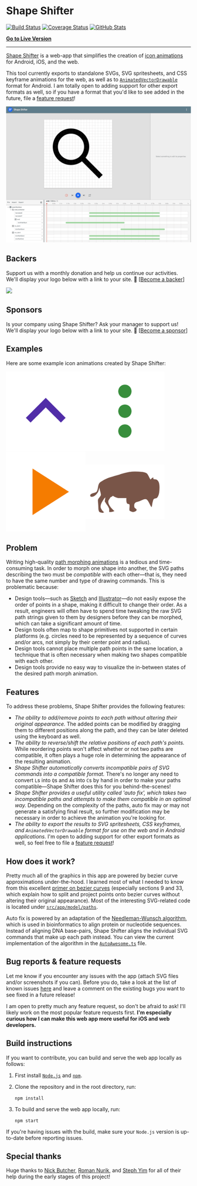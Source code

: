# Shape Shifter

[![Build Status][travis-badge]][travis-badge-url]
[![Coverage Status][coveralls-badge]][coveralls-badge-url]
[![GitHub Stats](https://img.shields.io/badge/github-stats-ff5500.svg)](http://githubstats.com/alexjlockwood/ShapeShifter)

**[Go to Live Version](https://shapeshifter.design)**

-----

[Shape Shifter](https://alexjlockwood.github.io/ShapeShifter/) is a web-app that simplifies
the creation of [icon animations][adp-icon-animations] for Android, iOS, and the web.

This tool currently exports to standalone SVGs, SVG spritesheets,
and CSS keyframe animations for the web, as well as to
[`AnimatedVectorDrawable`](https://developer.android.com/reference/android/graphics/drawable/AnimatedVectorDrawable.html)
format for Android. I am totally open to adding support for other export formats as well, so
if you have a format that you'd like to see added in the future,
file a [feature request][report-feature-request]!

![Screen capture of tool](art/screencap.gif)

## Backers

Support us with a monthly donation and help us continue our activities. 
We'll display your logo below with a link to your site. 
🙏 [[Become a backer](https://opencollective.com/shapeshifter#backer)]

<a href="https://opencollective.com/preact/backer/0/website" target="_blank"><img src="https://opencollective.com/shapeshifter/backer/0/avatar.svg"></a>

## Sponsors

Is your company using Shape Shifter? Ask your manager to support us! 
We'll display your logo below with a link to your site. 
🙏 [[Become a sponsor](https://opencollective.com/shapeshifter#sponsor)]

## Examples

Here are some example icon animations created by Shape Shifter:

<img src="art/expandcollapse.gif" alt="Expand to collapse animation" width="216px"/><img src="art/moreback.gif" alt="Overflow to back arrow animation" width="216px"/><img src="art/playpausestop.gif" alt="Play-pause-stop animation" width="216px"/><img src="art/animals.gif" alt="Animals animation" width="216px" vspace="34px"/><!--<img src="art/plusminus.gif" alt="Plus-to-minus animation" width="216px"/><img src="art/cast.gif" alt="Cast animation" width="216px"/><img src="art/drawerarrow.gif" alt="Drawer-to-arrow animation" width="216px"/><img src="art/digits.gif" alt="Digits animation" width="216px"/>-->

## Problem

Writing high-quality [path morphing animations][adp-path-morphing]
is a tedious and time-consuming task. In order to morph one shape into another,
the SVG paths describing the two must be *compatible* with each other&mdash;that is,
they need to have the same number and type of drawing commands. This is problematic because:

* Design tools&mdash;such as [Sketch][sketch] and [Illustrator][illustrator]&mdash;do not easily
  expose the order of points in a shape, making it difficult to change their order. As a result,
  engineers will often have to spend time tweaking the raw SVG path strings given to them by
  designers before they can be morphed, which can take a significant amount of time.
* Design tools often map to shape primitives not supported in certain platforms
  (e.g. circles need to be represented by a sequence of curves and/or arcs,
  not simply by their center point and radius).
* Design tools cannot place multiple path points in the same location, a technique that
  is often necessary when making two shapes compatible with each other.
* Design tools provide no easy way to visualize the in-between states of the desired
  path morph animation.

## Features

To address these problems, Shape Shifter provides the following features:

* *The ability to add/remove points to each path without altering their original appearance.*
  The added points can be modified by dragging them to different positions along the path,
  and they can be later deleted using the keyboard as well.
* *The ability to reverse/shift the relative positions of each path's points.* While reordering points
  won't affect whether or not two paths are compatible, it often plays a huge role in determining the
  appearance of the resulting animation.
* *Shape Shifter automatically converts incompatible pairs of SVG commands into a compatible
  format.* There's no longer any need to convert `L`s into `Q`s and `A`s into `C`s by hand in
  order to make your paths compatible&mdash;Shape Shifter does this for you behind-the-scenes!
* *Shape Shifter provides a useful utility called 'auto fix', which takes two incompatible
  paths and attempts to make them compatible in an optimal way.* Depending on the complexity
  of the paths, auto fix may or may not generate a satisfying final result, so further
  modification may be necessary in order to achieve the animation you're looking for.
* *The ability to export the results to SVG spritesheets, CSS keyframes, and
  `AnimatedVectorDrawable` format for use on
  the web and in Android applications.* I'm open to adding support for other export formats
  as well, so feel free to file a [feature request][report-feature-request]!

## How does it work?

Pretty much all of the graphics in this app are powered by bezier curve approximations under-the-hood.
I learned most of what I needed to know from this excellent [primer on bezier curves][primer-on-bezier-curves]
(especially sections 9 and 33, which explain how to split and project points onto bezier
curves without altering their original appearance). Most of the interesting SVG-related code
is located under [`src/app/model/paths`](https://github.com/alexjlockwood/ShapeShifter/tree/master/src/app/model/paths).

Auto fix is powered by an adaptation of the [Needleman-Wunsch algorithm][Needleman-Wunsch],
which is used in bioinformatics to align protein or nucleotide sequences. Instead of
aligning DNA base-pairs, Shape Shifter aligns the individual SVG commands that make up
each path instead. You can view the current implementation of the algorithm in the
[`AutoAwesome.ts`](https://github.com/alexjlockwood/ShapeShifter/blob/master/src/app/scripts/algorithms/AutoAwesome.ts) file.

## Bug reports & feature requests

Let me know if you encounter any issues with the app (attach SVG files and/or
screenshots if you can). Before you do, take a look at the list of known issues
[here](https://github.com/alexjlockwood/ShapeShifter/issues) and leave a comment
on the existing bugs you want to see fixed in a future release!

I am open to pretty much any feature request, so don't be afraid to ask!
I'll likely work on the most popular feature requests first. **I'm especially
curious how I can make this web app more useful for iOS and web developers.**

## Build instructions

If you want to contribute, you can build and serve the web app locally as follows:

  1. First install [`Node.js`](https://nodejs.org/) and [`npm`](https://www.npmjs.com/).

  2. Clone the repository and in the root directory, run:

     ```
     npm install
     ```

  3. To build and serve the web app locally, run:

     ```
     npm start
     ```

If you're having issues with the build, make sure your `Node.js` version is up-to-date before reporting issues.

## Special thanks

Huge thanks to [Nick Butcher][nick-butcher-twitter], [Roman Nurik][roman-nurik-twitter],
and [Steph Yim][steph-yim-website] for all of their help during the early stages of this project!

  [report-feature-request]: https://github.com/alexjlockwood/ShapeShifter/issues/new
  [adp-icon-animations]: http://www.androiddesignpatterns.com/2016/11/introduction-to-icon-animation-techniques.html
  [adp-path-morphing]: http://www.androiddesignpatterns.com/2016/11/introduction-to-icon-animation-techniques.html#morphing-paths
  [sketch]: https://www.sketchapp.com/
  [illustrator]: http://www.adobe.com/products/illustrator.html
  [Needleman-Wunsch]: https://en.wikipedia.org/wiki/Needleman%E2%80%93Wunsch_algorithm
  [primer-on-bezier-curves]: https://pomax.github.io/bezierinfo
  [nick-butcher-twitter]: https://twitter.com/crafty
  [roman-nurik-twitter]: https://twitter.com/romannurik
  [steph-yim-website]: http://stephanieyim.com
  [travis-badge]: https://travis-ci.org/alexjlockwood/ShapeShifter.svg?branch=master
  [travis-badge-url]: https://travis-ci.org/alexjlockwood/ShapeShifter
  [david-badge]: https://david-dm.org/alexjlockwood/ShapeShifter.svg
  [david-badge-url]: https://david-dm.org/alexjlockwood/ShapeShifter
  [david-dev-badge]: https://david-dm.org/alexjlockwood/ShapeShifter/dev-status.svg
  [david-dev-badge-url]: https://david-dm.org/alexjlockwood/ShapeShifter?type=dev
  [coveralls-badge]: https://coveralls.io/repos/github/alexjlockwood/ShapeShifter/badge.svg?branch=master
  [coveralls-badge-url]: https://coveralls.io/github/alexjlockwood/ShapeShifter?branch=master
